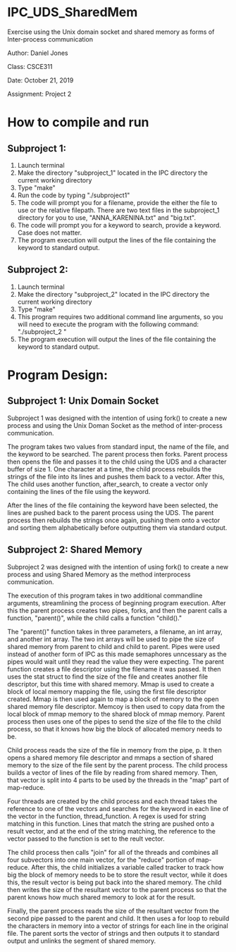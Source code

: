 # IPC_UDS_SharedMem

Exercise using the Unix domain socket and shared memory as forms of Inter-process communication

Author: Daniel Jones

Class: CSCE311

Date: October 21, 2019

Assignment: Project 2

# How to compile and run

## Subproject 1:

1. Launch terminal 
2. Make the directory "subproject_1" located in the IPC directory the current 
    working directory 
3. Type "make"
4. Run the code by typing "./subproject1"
5. The code will prompt you for a filename, provide the either the file to use
    or the relative filepath. There are two text files in the subproject_1 
    directory for you to use, "ANNA_KARENINA.txt" and "big.txt".
6. The code will prompt you for a keyword to search, provide a keyword. Case 
    does not matter.
7. The program execution will output the lines of the file containing the 
    keyword to standard output.



## Subproject 2:

1. Launch terminal 
2. Make the directory "subproject_2" located in the IPC directory the current 
    working directory 
3. Type "make"            
4. This program requires two additional command line arguments, so you will 
    need to execute the program with the following command:
    "./subproject_2 <filename> <keyword>"
6. The program execution will output the lines of the file containing the 
    keyword to standard output.   


# Program Design:

## Subproject 1: Unix Domain Socket

Subproject 1 was designed with the intention of using fork() to create a new process and 
using the Unix Doman Socket as the method of inter-process communication. 

The program takes two values from standard input, the name of the file, and the keyword to 
be searched. The parent process then forks. Parent process then opens the file and passes it
to the child using the UDS and a character buffer of size 1. One character at a time, the child 
process rebuilds the strings of the file into its lines and pushes them back to a vector. After this,
The child uses another function, after_search, to create a vector only containing the lines of the 
file using the keyword. 

After the lines of the file containing the keyword have been selected, the lines are pushed back to 
the parent process using the UDS. The parent process then rebuilds the strings once again, pushing them
onto a vector and sorting them alphabetically before outputting them via standard output.

## Subproject 2: Shared Memory 

Subproject 2 was designed with the intention of using fork() to create a new process and using Shared Memory as the method interprocess communication.

The execution of this program takes in two additional commandline arguments, streamlining the process of beginning
program execution. After this the parent process creates two pipes, forks, and then the parent calls a function,
"parent()", while the child calls a function "child()." 

The "parent()" function takes in three parameters, a filename, an int array, and another int array. The two int arrays
will be used to pipe the size of shared memory from parent to child and child to parent. Pipes were used instead of 
another form of IPC as this made semaphores unncessary as the pipes would wait until they read the value they were expecting. 
The parent function creates a file descriptor using the filename it was passed. It then uses the stat struct to find the size
of the file and creates another file descriptor, but this time with shared memory. Mmap is used to create a block of local 
memory mapping the file, using the first file descriptor created. Mmap is then used again to map a block of memory to the 
open shared memory file descriptor. Memcoy is then used to copy data from the local block of mmap memory to the shared block 
of mmap memory. Parent process then uses one of the pipes to send the size of the file to the child process, so that it knows 
how big the block of allocated memory needs to be.

Child process reads the size of the file in memory from the pipe, p. It then opens a shared memory file descriptor and 
mmaps a section of shared memory to the size of the file sent by the parent process. The child process builds a vector 
of lines of the file by reading from shared memory. Then, that vector is split into 4 parts to be used by the threads
in the "map" part of map-reduce. 

Four threads are created by the child process and each thread takes the reference to one of the vectors and searches for the 
keyword in each line of the vector in the function, thread_function. A regex is used for string matching in this function. 
Lines that match the string are pushed onto a result vector, and at the end of the string matching, the reference to the 
vector passed to the function is set to the reult vector.

The child process then calls "join" for all of the threads and combines all four subvectors into one main vector,
for the "reduce" portion of map-reduce. After this, the child initializes a variable called tracker to track how big the 
block of memory needs to be to store the result vector, while it does this, the result vector is being put back into the 
shared memory. The child then writes the size of the resultant vector to the parent process so that the parent knows 
how much shared memory to look at for the result.

Finally, the parent process reads the size of the resultant vector from the second pipe passed to the parent and child.
It then uses a for loop to rebuild the characters in memory into a vector of strings for each line in the original file.
The parent sorts the vector of strings and then outputs it to standard output and unlinks the segment of shared memory.



